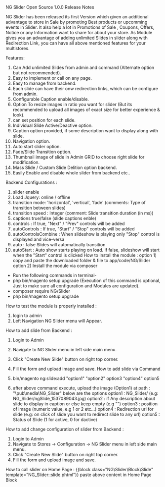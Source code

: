 NG Slider Open Source 1.0.0 Release Notes

NG Slider has been released its first Version which given an additional advantage to store in Sale by promoting Best products or upcomming events in Slider.
It also help a lot in Promotions of Sale , Coupons, Offers, Notice or any Information want to share for about your store.
As Module gives you an advantage of adding unlimited Slides in slider along with Redirection Link, you can have all above mentioned features for your multistores.

Features:
1)  Can Add unlimited Slides from admin and command (Alternate option but not recommended).
2)  Easy to implement or call on any page.
3)  Easy to manage from backend.
4)  Each slide can have their onw redirection links, which can be configure from admin.
5)  Configurable Caption enable/disable.
6)  Option To resize images in ratio you want for slider (But its recommended to upload all images of exact size for better experience & look).
7)  can set position for each slide.
8)  Individual Slide Active/Deactive option.
9)  Caption option provided, if some description want to display along with slide.
10) Navigation option.
11) Auto start slider option.
12) Fade/Slide Transition option.
13) Thumbnail image of slide in Admin GRID to choose right slide for modification.
14) Mass Slide / Custom Slide Delition option backend.
15) Easily Enable and disable whole slider from backend etc..

Backend Configurations :
1) slider enable
1) Load Jquery: online / offline
2) transition mode: 'horizontal', 'vertical', 'fade' (comments: Type of transition between slides)
3) transition speed : Integer (comment: Slide transition duration (in ms))
4) captions true/false (slide captions enble)
5) controls : If true, "Next" / "Prev" controls will be added
6) autoControls : If true, "Start" / "Stop" controls will be added
7) autoControlsCombine : When slideshow is playing only "Stop" control is displayed and vice-versa
8) auto : false	Slides will automatically transition
9) autoStart : Auto show starts playing on load. If false, slideshow will start when the "Start" control is clicked
How to Install the module :
option 1) copy and paste the downloaded folder & file to app/code/NG/Slider
option 2) Install the module via composer
-	Run the following commands in terminal-
-	php bin/magento setup:upgrade (Execution of this command is optional, Just to make sure all configuration and Modules are updated).
-	composer require NG/Slider 
-	php bin/magento setup:upgrade

How to test the module is properly installed :
1) login to admin
2) Left Navigation NG Slider menu will Appear.

How to add slide from Backend : 
1) Login to Admin
2) Navigate to NG Slider menu in left side main menu.
3) Click "Create New Slide" button on right top corner.
4) Fill the form and upload image and save.
How to add slide via Command
1) bin/magento ng:slide:add "option1" "option2" option3 "option4" option5

2) after above command execute, upload the image (Option1) at path : "\pub\media\NG_Slider"
below are the options
option1 : NG_Slider/<imageName>  (e.g: NG_Slider/ngSlide_1537089043.jpg)
option2 : if Any description about slide to display in caption or else keep empty (e.g "")
option3 : position of image (numeric value, e.g 1 or 2 etc...)
option4 : Redirection url for slide (e.g: on click of slide you want to redirect slide to any url)
option5 : Status of Slide (1 for active, 0 for dactive)




How to add change configuration of slider from Backend : 
1) Login to Admin
2) Navigate to Stores -> Configuration -> NG Slider menu in left side main menu.
3) Click "Create New Slide" button on right top corner.
4) Fill the form and upload image and save.

How to call slider on Home Page :
{{block class="NG\Slider\Block\Slide" template="NG_Slider::slide.phtml"}}
paste above content in Home Page Block
